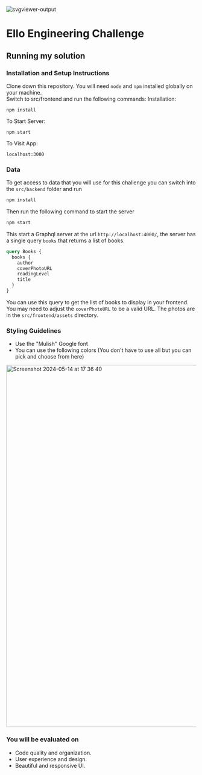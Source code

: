  ![svgviewer-output](https://github.com/ElloTechnology/backend_takehome/assets/3518127/561bc8d4-bffc-4360-b9ea-61e876bcec93)


# Ello Engineering Challenge
## Running my solution

### Installation and Setup Instructions
Clone down this repository. You will need `node` and `npm` installed globally on your machine.  
Switch to src/frontend and run the following commands:
Installation:

`npm install`  

To Start Server:

`npm start`  

To Visit App:

`localhost:3000` 

### Data
To get access to data that you will use for this challenge you can switch into the `src/backend` folder and run

```bash
npm install
```

Then run the following command to start the server

```bash
npm start
```

This start a Graphql server at the url `http://localhost:4000/`, the server has a single query `books` that returns a list of books. 

```graphql
query Books {
  books {
    author
    coverPhotoURL
    readingLevel
    title
  }
}
```

You can use this query to get the list of books to display in your frontend. You may need to adjust the `coverPhotoURL` to be a valid URL. The photos are in the `src/frontend/assets` directory.

### Styling Guidelines
- Use the "Mulish" Google font
- You can use the following colors (You don't have to use all but you can pick and choose from here)
<img width="961" alt="Screenshot 2024-05-14 at 17 36 40" src="https://github.com/ElloTechnology/fullstack-take-home-test/assets/3518127/15922f8f-a7c7-4033-8405-76988e95afb3">




### You will be evaluated on
- Code quality and organization.
- User experience and design.
- Beautiful and responsive UI.


